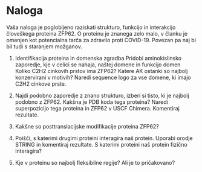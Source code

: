 # Naloga

Vaša naloga je poglobljeno raziskati strukturo, funkcijo in interakcijo človeškega proteina ZFP62. 
O proteinu je znanega zelo malo, v članku je omenjen kot potencialna tarča za zdravilo proti COVID-19.
Povezan pa naj bi bil tudi s staranjem možganov.

1. Identifikacija proteina in domenska zgradba
Pridobi aminokislinsko zaporedje, kje v celici se nahaja, naštej domene in funkcijo domen
Koliko C2H2 cinkovih prstov ima ZFP62?
Katere AK ostanki so najbolj konzervirani v motivih? Naredi sequence logo za vse domene, ki imajo C2H2 cinkove prste.


2. Najdi podobno zaporedje z znano strukturo, izberi si tisto, ki je najbolj podobno z ZFP62. 
Kakšna je PDB koda tega proteina?
Naredi superpozicijo tega proteina in ZFP62 v USCF Chimera. Komentiraj rezultate.

3. Kakšne so posttranslacijske modifikacije proteina ZFP62?

4. Poišči, s katerimi drugimi proteini interagira naš protein. Uporabi orodje STRING in komentiraj rezultate. 
S katerimi proteini naš protein fizično interagira?

5. Kje v proteinu so najbolj fleksibilne regije? Ali je to pričakovano?

